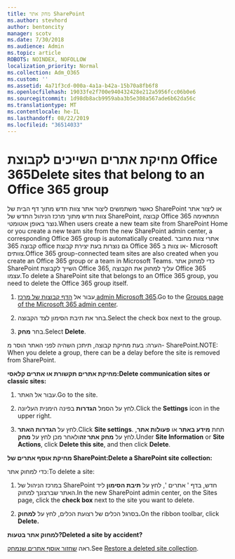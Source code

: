 ```yaml
---
title: מחק אתר SharePoint
ms.author: stevhord
author: bentoncity
manager: scotv
ms.date: 7/30/2018
ms.audience: Admin
ms.topic: article
ROBOTS: NOINDEX, NOFOLLOW
localization_priority: Normal
ms.collection: Adm_O365
ms.custom: ''
ms.assetid: 4a71f3cd-000a-4a1a-b42a-15b70a8fb6f8
ms.openlocfilehash: 19033fe2f700e940432428e212a5956fcc06b0e6
ms.sourcegitcommit: 1d98db8acb9959aba3b5e308a567ade6b62da56c
ms.translationtype: MT
ms.contentlocale: he-IL
ms.lasthandoff: 08/22/2019
ms.locfileid: "36514033"
---
```

# <a name="delete-sites-that-belong-to-an-office-365-group"></a><span data-ttu-id="c08ef-102">מחיקת אתרים השייכים לקבוצת Office 365</span><span class="sxs-lookup"><span data-stu-id="c08ef-102">Delete sites that belong to an Office 365 group</span></span>

<span data-ttu-id="c08ef-103">כאשר משתמשים ליצור אתר צוות חדש מתוך דף הבית של SharePoint או ליצור אתר צוות חדש מתוך מרכז הניהול החדש של SharePoint, קבוצה Office 365 המתאימה נוצר באופן אוטומטי.</span><span class="sxs-lookup"><span data-stu-id="c08ef-103">When users create a new team site from SharePoint Home or you create a new team site from the new SharePoint admin center, a corresponding Office 365 group is automatically created.</span></span> <span data-ttu-id="c08ef-104">אתרי צוות מחובר קבוצה 365 office גם נוצרות בעת יצירת קבוצת Office 365 או צוות ב- Microsoft צוותים.</span><span class="sxs-lookup"><span data-stu-id="c08ef-104">Office 365 group-connected team sites are also created when you create an Office 365 group or a team in Microsoft Teams.</span></span> <span data-ttu-id="c08ef-105">כדי למחוק אתר SharePoint השייך לקבוצת Office 365, עליך למחוק את הקבוצה Office 365 עצמו.</span><span class="sxs-lookup"><span data-stu-id="c08ef-105">To delete a SharePoint site that belongs to an Office 365 group, you need to delete the Office 365 group itself.</span></span> 
  
1. <span data-ttu-id="c08ef-106">עבור אל [הדף קבוצות של מרכז admin Microsoft 365](https://portal.office.com/adminportal/home#/groups).</span><span class="sxs-lookup"><span data-stu-id="c08ef-106">Go to the [Groups page of the Microsoft 365 admin center](https://portal.office.com/adminportal/home#/groups).</span></span>
    
2. <span data-ttu-id="c08ef-107">בחר את תיבת הסימון לצד הקבוצה.</span><span class="sxs-lookup"><span data-stu-id="c08ef-107">Select the check box next to the group.</span></span>
    
3. <span data-ttu-id="c08ef-108">בחר **מחק**.</span><span class="sxs-lookup"><span data-stu-id="c08ef-108">Select **Delete**.</span></span>
    
<span data-ttu-id="c08ef-109">הערה: בעת מחיקת קבוצה, תיתכן השהיה לפני האתר הוסר מ- SharePoint.</span><span class="sxs-lookup"><span data-stu-id="c08ef-109">NOTE: When you delete a group, there can be a delay before the site is removed from SharePoint.</span></span>
  
<span data-ttu-id="c08ef-110">**מחיקת אתרים תקשורת או אתרים קלאסי:**</span><span class="sxs-lookup"><span data-stu-id="c08ef-110">**Delete communication sites or classic sites:**</span></span>

1. <span data-ttu-id="c08ef-111">עבור אל האתר.</span><span class="sxs-lookup"><span data-stu-id="c08ef-111">Go to the site.</span></span>
  
2. <span data-ttu-id="c08ef-112">לחץ על הסמל **הגדרות** בפינה הימנית העליונה.</span><span class="sxs-lookup"><span data-stu-id="c08ef-112">Click the **Settings** icon in the upper right.</span></span> 
  
3. <span data-ttu-id="c08ef-113">לחץ על **הגדרות האתר**.</span><span class="sxs-lookup"><span data-stu-id="c08ef-113">Click **Site settings**.</span></span> <span data-ttu-id="c08ef-114">תחת **מידע באתר** או **פעולות אתר**, לחץ על **מחק אתר זה**ולאחר מכן לחץ על **מחק**.</span><span class="sxs-lookup"><span data-stu-id="c08ef-114">Under **Site Information** or **Site Actions**, click **Delete this site**, and then click **Delete**.</span></span>
  
<span data-ttu-id="c08ef-115">**מחיקת אוסף אתרים של SharePoint:**</span><span class="sxs-lookup"><span data-stu-id="c08ef-115">**Delete a SharePoint site collection:**</span></span>

<span data-ttu-id="c08ef-116">כדי למחוק אתר:</span><span class="sxs-lookup"><span data-stu-id="c08ef-116">To delete a site:</span></span>
  
1. <span data-ttu-id="c08ef-117">במרכז הניהול של SharePoint חדש, בדף ' אתרים ', לחץ על **תיבת הסימון** ליד האתר שברצונך למחוק.</span><span class="sxs-lookup"><span data-stu-id="c08ef-117">In the new SharePoint admin center, on the Sites page, click the **check box** next to the site you want to delete.</span></span> 
    
2. <span data-ttu-id="c08ef-118">בסרגל הכלים של רצועת הכלים, לחץ על **למחוק.**</span><span class="sxs-lookup"><span data-stu-id="c08ef-118">On the ribbon toolbar, click **Delete.**</span></span>
    
<span data-ttu-id="c08ef-119">**למחוק אתר בטעות?**</span><span class="sxs-lookup"><span data-stu-id="c08ef-119">**Deleted a site by accident?**</span></span>

<span data-ttu-id="c08ef-120">ראה [שחזור אוסף אתרים שנמחק](https://go.microsoft.com/fwlink/?linkid=867660).</span><span class="sxs-lookup"><span data-stu-id="c08ef-120">See [Restore a deleted site collection](https://go.microsoft.com/fwlink/?linkid=867660).</span></span>
  

